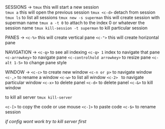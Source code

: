 SESSIONS ->
		 `tmux`  this will start a new session\
		 `tmux a` this will open the previous session 
		 `tmux <c-d>` detach from session
		 `tmux ls` to list all sessions
		 `tmux new -s superman` this will create session with superman name
		 `tmux a -t 0` to attach to the index 0 or whatever the session name
		 `tmux kill-session -t superman` to kill particular session
		 

PANES ->
		 `<c-%>` this will create vertical pane
		 `<c-">` this will create horizontal pane

NAVIGATION ->
		 `<c-q>` to see all indexing 
		 `<c-q> 1` index to navigate that pane 
		 `<c-arrowkey>` to navigate pane
		 `<c-controlhold arrowkey>` to resize pane
		 `<c-alt 1-5>` to change pane style

WINDOW ->
		 `<c-c>` to create new window
		 `<c-n or p>` to navigate window
		 `<c-,>` to rename a window
		 `<c-w>` to list all window 
		 `<c-2> ` to navigate particular window
		 `<c-x>` to delete panel
		 `<c-d>` to delete panel
		 `<c-&>` to kill window
		 
to kill all server `tmux kill-server`

`<c-[>` to copy the code or use mouse `<c-]>` to paste code
`<c-$>` to rename session

*if config wont work try to kill server first*